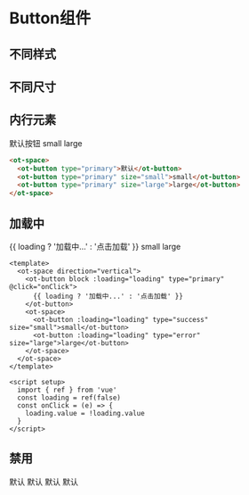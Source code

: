 # Button组件

## 不同样式

<d-container path="button/demo1"/>


## 不同尺寸

<d-container path="button/demo2"/>


## 内行元素

<div>
  <ot-space>
    <ot-button type="primary">默认按钮</ot-button>
    <ot-button type="primary" size="small">small</ot-button>
    <ot-button type="primary" size="large">large</ot-button>
  </ot-space>
</div>

```html
<ot-space>
  <ot-button type="primary">默认</ot-button>
  <ot-button type="primary" size="small">small</ot-button>
  <ot-button type="primary" size="large">large</ot-button>
</ot-space>
```

## 加载中

<div>
  <ot-space direction="vertical">
    <ot-button block :loading="loading" type="primary" @click="onClick">
      {{ loading ? '加载中...' : '点击加载' }}
    </ot-button>
    <ot-space>
      <ot-button :loading="loading" type="success" size="small">small</ot-button>
      <ot-button :loading="loading" type="error" size="large">large</ot-button>
    </ot-space>
  </ot-space>
</div>

```vue
<template>
  <ot-space direction="vertical">
    <ot-button block :loading="loading" type="primary" @click="onClick">
      {{ loading ? '加载中...' : '点击加载' }}
    </ot-button>
    <ot-space>
      <ot-button :loading="loading" type="success" size="small">small</ot-button>
      <ot-button :loading="loading" type="error" size="large">large</ot-button>
    </ot-space>
  </ot-space>
</template>

<script setup>
  import { ref } from 'vue'
  const loading = ref(false)
  const onClick = (e) => {
    loading.value = !loading.value
  }
</script>
```

## 禁用
<ot-space direction="vertical">
  <ot-button block type="primary" disabled>默认</ot-button>
  <ot-button block type="success" disabled>默认</ot-button>
  <ot-button block type="warn" disabled>默认</ot-button>
  <ot-button block type="error" disabled>默认</ot-button>
</ot-space>

<script setup>
  import { ref, onMounted } from 'vue'

  const loading = ref(false)
  const onClick = (e) => {
    loading.value = !loading.value
  }

  // const demo1 = ref()
  // onMounted(() => {
  //   const a = 'demo1'
  //   import(`../html/button/${a}.html?raw`).then(value => {

  //     console.log('value', value)

  //   demo1.value.config = {
  //         files: {
  //           'index.html': {
  //             content: value.default
  //           }
  //         }
  //       }
  //   })
  // })
</script>

<style>
  playground-ide {
   border-radius: 10px;
   overflow: hidden;
  }
</style>
